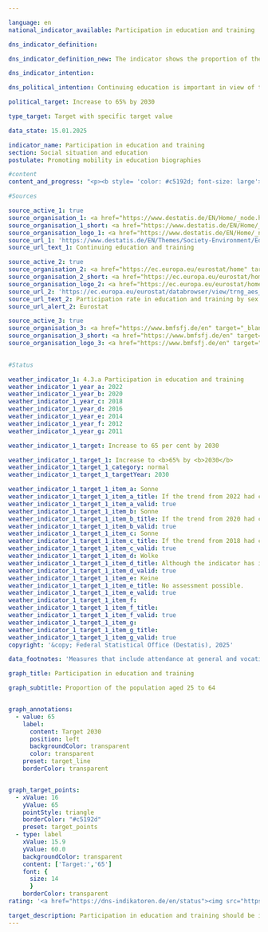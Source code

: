 ```yaml
---

language: en        
national_indicator_available: Participation in education and training        

dns_indicator_definition:         

dns_indicator_definition_new: The indicator shows the proportion of the population aged 25&nbsp;to 64&nbsp;(in %) who have participated in formal or non-formal education or training in the 12&nbsp;months prior to the survey. Formal education and training is defined as education provided through the system of schools, colleges, universities and other formal educational institutions. Non-formal education and training includes all organised and sustained learning activities that are not part of formal education.        

dns_indicator_intention:         

dns_political_intention: Continuing education is important in view of the changes in the economy, the labour market and society. With its National Continuing Education Strategy, the German government has already set itself the goal of attracting more employees and companies to continuing education and training in 2022.        

political_target: Increase to 65% by 2030        

type_target: Target with specific target value        

data_state: 15.01.2025        

indicator_name: Participation in education and training        
section: Social situation and education        
postulate: Promoting mobility in education biographies        

#content         
content_and_progress: "<p><b style= 'color: #c5192d; font-size: large'>4.3.a Participation in education and training</b><br><br>The indicator measures the proportion of the population aged 25&nbsp;to 64&nbsp;who participated in formal or non-formal education or training activities in the twelve months prior to the survey. Formal education includes educational activities in schools, colleges and universities that follow a defined curriculum, lead to a qualification recognised in the national qualification framework such as the Abitur, Bachelor's or Master's degree, and last at least six months. Non-formal education refers to organised learning activities outside the formal education system, such as vocational training, workshops or online courses, which impart specific skills or knowledge but do not lead to a formal qualification.<br><br>The data for the indicator is sourced from the Adult Education Survey (AES), a Europe-wide coordinated survey that captures the continuing education behaviour of the adult population. It records the extent to which adults participate in formal or non-formal learning activities, the types of education or training they pursue, and their reasons for participating or not participating in further education. The survey is mandatory for all EU member states and is conducted every six years. In the intervening years, national surveys are conducted in Germany, which from 2025&nbsp;onwards will take place every three years (previously every two years).<br><br>Since the first survey in 2007, the share of 25- to 64-year-olds participating in further education has steadily increased from 45% to 62% in 2020. Since 2016, the participation rates of men and women in this age group have been nearly identical. The most recent survey in 2022&nbsp;recorded a slight decline to 60%, which may be linked to the COVID-19&nbsp;pandemic and associated restrictions, such as the absence of in-person courses. A similar decline was also observed in other surveys related to continuing education. Compared to the EU average of 46.6%, Germany remains well above the European benchmark.<br><br>Non-formal education or training accounted for the vast majority of the indicator value. In 2022, 57.8% of respondents reported participating in such activities, while only 7.4% were engaged in formal education. The total exceeds the overall indicator value because 5.2% of respondents participated in both formal education and non-formal learning activities.<br><br>Among the non-formal education and training courses undertaken, the subject area <i>Business, Administration and Law</i> was the most represented at 25.4%, followed by <i>Services</i> (18.9%), <i>Health and Welfare</i> (14.3%), and <i>Information and Communication Technologies</i> (14.0%).<br><br>An analysis of the results by age group reveals that participation in further education significantly declines with age. While 70.5% of those aged 25&nbsp;to 34&nbsp;participated in education or training, the figures dropped to 61.8% for those aged 35&nbsp;to 44, 60.1% for those aged 45&nbsp;to 54, and 51.5% for those aged 55&nbsp;to 64.<br><br>The indicator makes no distinction regarding the nature of the education or training undertaken. For example, Master's degree programmes are counted in the same way as one-off short workshops attended purely out of personal interest. As a result, the indicator provides a good overall picture of the quantitative scope of participation in education and training but does not allow conclusions to be drawn about the duration or quality of the activities undertaken.<br><br>Despite the recent decline, the average trend over the past years has been positive, suggesting that the politically set target of 65% participation in education and training may be achievable by 2027, provided the recent average trend continues.</p>"                

#Sources        

source_active_1: true
source_organisation_1: <a href="https://www.destatis.de/EN/Home/_node.html" target="_blank">Federal Statistical Office</a>
source_organisation_1_short: <a href="https://www.destatis.de/EN/Home/_node.html" target="_blank">Federal Statistical Office</a>
source_organisation_logo_1: <a href="https://www.destatis.de/EN/Home/_node.html" target="_blank"><img src="https://dns-indikatoren.de/public/OrgImgEn/destatis.png" alt="Federal Statistical Office" title=" Click here to visit the homepage of the organizationFederal Statistical Office" style="height:60px; width:148px; border:transparent"/></a>
source_url_1: 'https://www.destatis.de/EN/Themes/Society-Environment/Education-Research-Culture/Continuing-Education/_node.html'
source_url_text_1: Continuing education and training

source_active_2: true
source_organisation_2: <a href="https://ec.europa.eu/eurostat/home" target="_blank" onclick="return confirm_alert('Eurostat', 'En')">Statistical Office of the European Union</a>
source_organisation_2_short: <a href="https://ec.europa.eu/eurostat/home" target="_blank" onclick="return confirm_alert('Eurostat', 'En')">Statistical Office of the European Union</a>
source_organisation_logo_2: <a href="https://ec.europa.eu/eurostat/home" target="_blank" onclick="return confirm_alert('Eurostat', 'En')"><img src="https://dns-indikatoren.de/public/OrgImgEn/eurostat.png" alt="Statistical Office of the European Union" title=" Click here to visit the homepage of the organizationStatistical Office of the European Union" style="height:60px; width:148px; border:transparent"/></a>
source_url_2: 'https://ec.europa.eu/eurostat/databrowser/view/trng_aes_100/default/table?category=educ.educ_part.trng.trng_aes_12m.trng_aes_12m0'
source_url_text_2: Participation rate in education and training by sex - Eurostat table [trng_aes_100]
source_url_alert_2: Eurostat

source_active_3: true
source_organisation_3: <a href="https://www.bmfsfj.de/en" target="_blank" onclick="return confirm_alert('the Federal Ministry of Education, Family Affairs, Senior Citizens, Women and Youth', 'En')">Federal Ministry of Education, Family Affairs, Senior Citizens, Women and Youth</a>
source_organisation_3_short: <a href="https://www.bmfsfj.de/en" target="_blank" onclick="return confirm_alert('the Federal Ministry of Education, Family Affairs, Senior Citizens, Women and Youth', 'En')">Federal Ministry of Education, Family Affairs, Senior Citizens, Women and Youth</a>
source_organisation_logo_3: <a href="https://www.bmfsfj.de/en" target="_blank" onclick="return confirm_alert('the Federal Ministry of Education, Family Affairs, Senior Citizens, Women and Youth', 'En')"><img src="https://dns-indikatoren.de/public/OrgImgEn/bmbfsfj.png" alt="Federal Ministry of Education, Family Affairs, Senior Citizens, Women and Youth" title=" Click here to visit the homepage of the organizationFederal Ministry of Education, Family Affairs, Senior Citizens, Women and Youth" style="height:60px; width:148px; border:transparent"/></a>
        

#Status        

weather_indicator_1: 4.3.a Participation in education and training
weather_indicator_1_year_a: 2022
weather_indicator_1_year_b: 2020
weather_indicator_1_year_c: 2018
weather_indicator_1_year_d: 2016
weather_indicator_1_year_e: 2014
weather_indicator_1_year_f: 2012
weather_indicator_1_year_g: 2011

weather_indicator_1_target: Increase to 65 per cent by 2030

weather_indicator_1_target_1: Increase to <b>65% by <b>2030</b>
weather_indicator_1_target_1_category: normal
weather_indicator_1_target_1_targetYear: 2030

weather_indicator_1_target_1_item_a: Sonne
weather_indicator_1_target_1_item_a_title: If the trend from 2022 had continued, the target value would have been reached or missed by less than 5% of the difference between the target value and the value at that time.
weather_indicator_1_target_1_item_a_valid: true
weather_indicator_1_target_1_item_b: Sonne
weather_indicator_1_target_1_item_b_title: If the trend from 2020 had continued, the target value would have been reached or missed by less than 5% of the difference between the target value and the value at that time.
weather_indicator_1_target_1_item_b_valid: true
weather_indicator_1_target_1_item_c: Sonne
weather_indicator_1_target_1_item_c_title: If the trend from 2018 had continued, the target value would have been reached or missed by less than 5% of the difference between the target value and the value at that time.
weather_indicator_1_target_1_item_c_valid: true
weather_indicator_1_target_1_item_d: Wolke
weather_indicator_1_target_1_item_d_title: Although the indicator has in 2016 been moving in the desired direction toward the target, if the trend had to continued, the target would have been missed in the target year by more than 20% of the difference between the target value and the value at that time.
weather_indicator_1_target_1_item_d_valid: true
weather_indicator_1_target_1_item_e: Keine
weather_indicator_1_target_1_item_e_title: No assessment possible.
weather_indicator_1_target_1_item_e_valid: true
weather_indicator_1_target_1_item_f: 
weather_indicator_1_target_1_item_f_title: 
weather_indicator_1_target_1_item_f_valid: true
weather_indicator_1_target_1_item_g: 
weather_indicator_1_target_1_item_g_title: 
weather_indicator_1_target_1_item_g_valid: true        
copyright: '&copy; Federal Statistical Office (Destatis), 2025'        

data_footnotes: 'Measures that include attendance at general and vocational schools and universities as well as participation in general or vocational training courses in the form of courses, seminars, conferences or private tuition.<br>• The 2007, 2011, 2016 and 2022 data are based on the results of the AES.<br>• AES: Adult Education Survey.<br>• The 2010, 2012, 2014, 2018 and 2020 data are based on a special evaluation and are not publicly available.'        

graph_title: Participation in education and training        

graph_subtitle: Proportion of the population aged 25 to 64        


graph_annotations:
  - value: 65
    label:
      content: Target 2030
      position: left
      backgroundColor: transparent
      color: transparent
    preset: target_line
    borderColor: transparent        


graph_target_points:
  - xValue: 16
    yValue: 65
    pointStyle: triangle
    borderColor: "#c5192d"
    preset: target_points
  - type: label
    xValue: 15.9
    yValue: 60.0
    backgroundColor: transparent
    content: ['Target:','65']
    font: {
      size: 14
      }
    borderColor: transparent                        
rating: '<a href="https://dns-indikatoren.de/en/status"><img src="https://sdg-indikatoren.de/public/Wettersymbole/Sonne.png" title="If the trend from 2022 had continued, the target value would have been reached or missed by less than 5% of the difference between the target value and the value at that time." alt="Weathersymbol: Sun"/></a>'        

target_description: Participation in education and training should be increased to at least 65% by 2030.<br><br><br>• According to the target formulation, the six-year average trend – despite a slight deterioration in 2022 – shows an upward movement. If this trend continues, the politically defined target would already be achieved by 2027. Indicator 4.3.a is therefore assessed as <b>sun</b> for 2022.        
---
```


